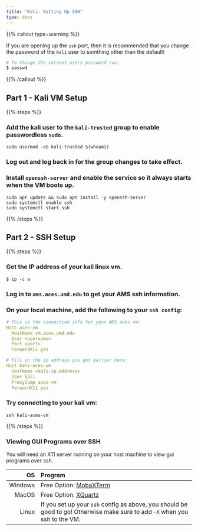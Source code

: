 ```yaml
---
title: "Kali: Setting Up SSH"
type: docs
---
```


{{% callout type=warning %}}

If you are opening up the `ssh` port, then it is recommended that you change the
password of the `kali` user to somthing other than the default!

```sh {filename=Bash}
# To change the current users password run:
$ passwd
```

{{% /callout %}}

## Part 1 - Kali VM Setup

{{% steps %}}

### Add the kali user to the `kali-trusted` group to enable passwordless `sudo`.

```{filename=Bash}
sudo usermod -aG kali-trusted $(whoami)
```

### Log out and log back in for the group changes to take effect.

### Install `openssh-server` and enable the service so it always starts when the VM boots up.

```{filename=Bash}
sudo apt update && sudo apt install -y openssh-server
sudo systemctl enable ssh
sudo systemctl start ssh
```

{{% /steps %}}

## Part 2 - SSH Setup

{{% steps %}}

### Get the IP address of your kali linux vm.

```{filename=Bash}
$ ip -c a
```

### Log in to `ams.aces.umd.edu` to get your AMS ssh information.

### On your local machine, add the following to your `ssh config`:

```yaml {filename="$HOME/.ssh/config/"}
# This is the connection info for your AMS aces vm:
Host aces-vm
  HostName vm.aces.umd.edu
  User <username>
  Port <port>
  ForwardX11 yes

# Fill in the ip address you got earlier here:
Host kali-aces-vm
  HostName <kali-ip-address>
  User kali
  ProxyJump aces-vm
  ForwardX11 yes
```

### Try connecting to your kali vm:

```{filename=Bash}
ssh kali-aces-vm
```

{{% /steps %}}

### Viewing GUI Programs over SSH

You will need an X11 server running on your host machine to view gui programs
over ssh.

|      OS | Program                                                                                                                     |
| ------: | :-------------------------------------------------------------------------------------------------------------------------- |
| Windows | Free Option: [MobaXTerm](https://mobaxterm.mobatek.net/)                                                                    |
|   MacOS | Free Option: [XQuartz](https://www.xquartz.org/)                                                                            |
|   Linux | If you set up your `ssh` config as above, you should be good to go! Otherwise make sure to add `-X` when you ssh to the VM. |
